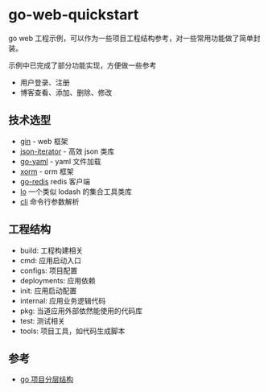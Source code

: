 # go-web-quickstart

go web 工程示例，可以作为一些项目工程结构参考，对一些常用功能做了简单封装。

示例中已完成了部分功能实现，方便做一些参考
- 用户登录、注册
- 博客查看、添加、删除、修改

## 技术选型

- [gin](https://github.com/gin-gonic/gin) - web 框架
- [json-iterator](http://jsoniter.com/go-tips.cn.html) - 高效 json 类库
- [go-yaml](https://github.com/go-yaml/yaml) - yaml 文件加载
- [xorm](https://xorm.io/zh/) - orm 框架
- [go-redis](https://github.com/redis/go-redis) redis 客户端
- [lo](https://github.com/samber/lo) 一个类似 lodash 的集合工具类库
- [cli](https://github.com/urfave/cli) 命令行参数解析

## 工程结构
- build: 工程构建相关
- cmd: 应用启动入口
- configs: 项目配置
- deployments: 应用依赖
- init: 应用启动配置
- internal: 应用业务逻辑代码
- pkg: 当道应用外部依然能使用的代码库
- test: 测试相关
- tools: 项目工具，如代码生成脚本

## 参考

- [go 项目分层结构](https://github.com/golang-standards/project-layout/blob/master/README_zh.md)
